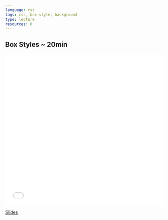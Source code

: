 ```yaml
---
language: css
tags: css, box style, background
type: lecture
resources: 0
---
```


## Box Styles ~ 20min

<iframe width="100%" height="480" src="//www.youtube.com/embed/T2AEbixxGRM?rel=0" frameborder="0" allowfullscreen></iframe>

[Slides](https://docs.google.com/presentation/d/1NIXi8WE9PfQtYgAnFhCRQ64RK_cw2hDT2sUeG4puLuo/edit?usp=sharing)